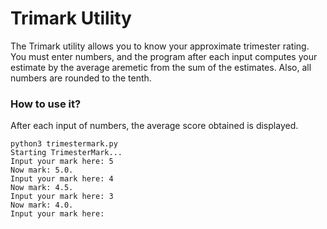 # Trimark Utility
The Trimark utility allows you to know your approximate trimester rating. You must enter numbers, and the program after each input computes your estimate by the average aremetic from the sum of the estimates. Also, all numbers are rounded to the tenth.
### How to use it?
After each input of numbers, the average score obtained is displayed.
```
python3 trimestermark.py 
Starting TrimesterMark...
Input your mark here: 5
Now mark: 5.0.
Input your mark here: 4
Now mark: 4.5.
Input your mark here: 3
Now mark: 4.0.
Input your mark here: 
```
